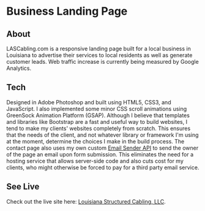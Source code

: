 # Business Landing Page

## About

LASCabling.com is a responsive landing page built for a local business in Louisiana to advertise their services to local residents as well as generate customer leads. Web traffic increase is currently being measured by Google Analytics.

## Tech

Designed in Adobe Photoshop and built using HTML5, CSS3, and JavaScript. I also implemented some minor CSS scroll animations using GreenSock Animation Platform (GSAP). Although I believe that templates and libraries like Bootstrap are a fast and useful way to build websites, I tend to make my clients' websites completely from scratch. This ensures that the needs of the client, and not whatever library or framework I'm using at the moment, determine the choices I make in the build process. The contact page also uses my own custom [Email Sender API](https://github.com/austintheriot/email-sender-api) to send the owner of the page an email upon form submission. This eliminates the need for a hosting service that allows server-side code and also cuts cost for my clients, who might otherwise be forced to pay for a third party email service.

## See Live

Check out the live site here: [Louisiana Structured Cabling, LLC](https://www.lascabling.com/).
